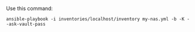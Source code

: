 Use this command:
```
ansible-playbook -i inventories/localhost/inventory my-nas.yml -b -K --ask-vault-pass
```

